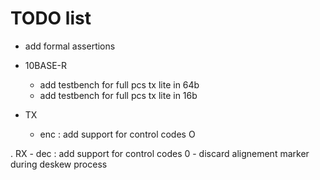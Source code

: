 # TODO list

- add formal assertions

- 10BASE-R
    - add testbench for full pcs tx lite in 64b
    - add testbench for full pcs tx lite in 16b
- TX
    - enc : add support for control codes O

. RX 
    - dec : add support for control codes 0
    - discard alignement marker during deskew process 
